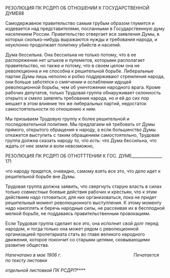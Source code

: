 РЕЗОЛЮЦИЯ ПК РСДРП ОБ ОТНОШЕНИИ К ГОСУДАРСТВЕННОЙ ДУМЕ88

Самодержавное правительство самым грубым образом глумится и издевается над представителями, посланными в Государственную думу населением России. Прави­тельство отвергает все заявления Думы, в которых сколько-нибудь выражаются нужды и требования народа, и неуклонно продолжает политику убийств и насилий.

Дума бессильна. Она бессильна не только потому, что в ее распоряжении нет шты­ков и пулеметов, которыми располагает правительство, но также и потому, что в своем целом она не революционна и не способна к решительной борьбе. Либеральные партии Думы лишь неполно и робко поддерживают стремления народа, они больше заботятся о смягчении и ослаблении идущей революционной борьбы, чем об уничтожении на­родного врага. Кроме рабочих депутатов, только Трудовая группа обнаруживает склон­ность открыто и смело заявлять требования народа, но и ей до сих пор мешает в этом влияние тех же либеральных партий, недостаток самостоятельности по отношению к ним.

Мы призываем Трудовую группу к более решительной и последовательной полити­ке. Мы предлагаем ей требовать от Думы прямого, открытого обращения к народу, а если большинство Думы откажется выступить с таким обращением самостоятельно, Трудовая группа должна сказать народу _то, что есть:_ что Дума бессильна, что ждать от нее земли и воли невозможно,

  

РЕЗОЛЮЦИЯ ПК РСДРП ОБ ОТНОТТТЕНИИ К ГОС. ДУМЕ_______________ 171

что народу придется, очевидно, самому взять все это, что дело идет к решительной борьбе вне Думы.

Трудовая группа должна заявить, что свергнуть старую власть в силах только _совме­стные_ боевые действия рабочих и крестьян, что к этим действиям надо готовиться, для них организоваться, пока не придет решительный момент революционного выступле­ния. К этому моменту надо накоплять и беречь народные силы, не рассеивая их в бес­плодной мелкой борьбе, не поддаваясь правительственным провокациям.

Если Трудовая группа сделает все это, она исполнит свой долг перед народом, и то­гда только она может рядом с революционной организацией пролетариата стать во гла­ве великого народного движения, которое покончит со старыми цепями, сковывающи­ми развитие общества.

_Напечатано в мае 1906 г.                                                          Печатается по тексту листовки_

_отдельной листовкой ПК РСДРП_****